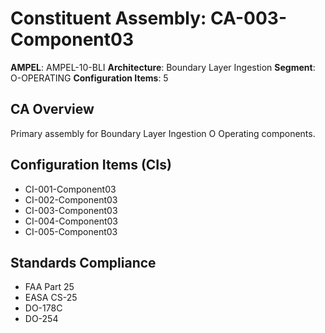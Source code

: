 # Constituent Assembly: CA-003-Component03

**AMPEL**: AMPEL-10-BLI
**Architecture**: Boundary Layer Ingestion
**Segment**: O-OPERATING
**Configuration Items**: 5

## CA Overview
Primary assembly for Boundary Layer Ingestion O Operating components.

## Configuration Items (CIs)
- CI-001-Component03
- CI-002-Component03
- CI-003-Component03
- CI-004-Component03
- CI-005-Component03

## Standards Compliance
- FAA Part 25
- EASA CS-25
- DO-178C
- DO-254
